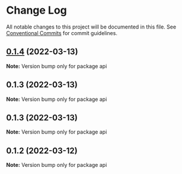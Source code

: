 # Change Log

All notable changes to this project will be documented in this file.
See [Conventional Commits](https://conventionalcommits.org) for commit guidelines.

## [0.1.4](https://github.com/pi0neerpat/redwood-release-devops-example/compare/v0.1.3-staging.16...v0.1.4) (2022-03-13)

**Note:** Version bump only for package api





## 0.1.3 (2022-03-13)

**Note:** Version bump only for package api





## 0.1.3 (2022-03-13)

**Note:** Version bump only for package api





## 0.1.2 (2022-03-12)

**Note:** Version bump only for package api
